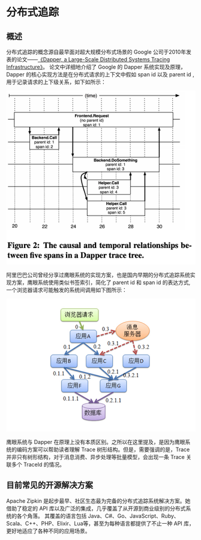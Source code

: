 # 分布式追踪

## 概述

分布式追踪的概念源自最早面对超大规模分布式场景的 Google 公司于2010年发表的论文——[《Dapper, a Large-Scale Distributed Systems Tracing Infrastructure》](https://ai.google/research/pubs/pub36356)。
论文中详细地介绍了 Google 的 Dapper 系统实现及原理，Dapper 的核心实现方法是在分布式请求的上下文中假如 span id 以及 parent id , 用于记录请求的上下级关系，如下如所示：

![dapper-01.png](../images/dapper-01.png)

阿里巴巴公司曾经分享过鹰眼系统的实现方案，也是国内早期的分布式追踪系统实现方案，鹰眼系统使用类似书签索引，简化了 parent id 和 span id 的表达方式, 一个浏览器请求可能触发的系统间调用如下图所示：

![ali-edge.png](../images/ali-edge.png)

鹰眼系统与 Dapper 在原理上没有本质区别。之所以在这里提及，是因为鹰眼系统的编码方案可以帮助读者理解 Trace 树形结构。但是，需要强调的是，Trace 并非只有树形结构，对于消息消费、异步处理等批量模型，会出现一条 Trace 关联多个 TraceId 的情况。

## 目前常见的开源解决方案

Apache Zipkin 是起步最早、社区生态最为完备的分布式追踪系统解决方案。她借助了稳定的 API 库以及广泛的集成，几乎覆盖了从开源到商业级别的分布式系统的各个角落。
其覆盖的语言包括 Java、C#、Go、JavaScript、Ruby、Scala、C++、PHP、Elixir、Lua等，甚至为每种语言都提供了不止一种 API 库，更好地适应了各种不同的应用场景。